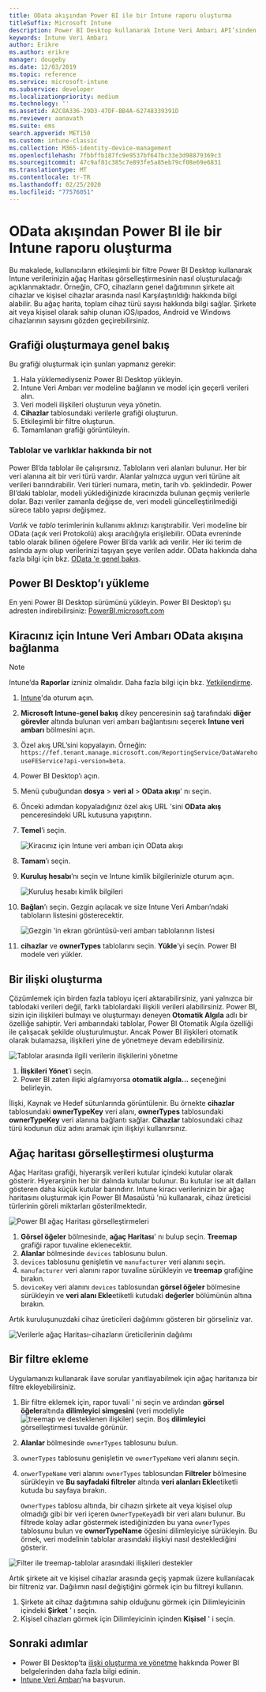 ```yaml
---
title: OData akışından Power BI ile bir Intune raporu oluşturma
titleSuffix: Microsoft Intune
description: Power BI Desktop kullanarak Intune Veri Ambarı API’sinden etkileşimli bir filtre ile ağaç harita görselleştirmesi oluşturun.
keywords: Intune Veri Ambarı
author: Erikre
ms.author: erikre
manager: dougeby
ms.date: 12/03/2019
ms.topic: reference
ms.service: microsoft-intune
ms.subservice: developer
ms.localizationpriority: medium
ms.technology: ''
ms.assetid: A2C8A336-29D3-47DF-BB4A-62748339391D
ms.reviewer: aanavath
ms.suite: ems
search.appverid: MET150
ms.custom: intune-classic
ms.collection: M365-identity-device-management
ms.openlocfilehash: 7fbbffb187fc9e9537bf647bc33e3d98879369c3
ms.sourcegitcommit: 47c9af81c385c7e893fe5a85eb79cf08e69e6831
ms.translationtype: MT
ms.contentlocale: tr-TR
ms.lasthandoff: 02/25/2020
ms.locfileid: "77576051"
---
```

# <a name="create-an-intune-report-from-the-odata-feed-with-power-bi"></a>OData akışından Power BI ile bir Intune raporu oluşturma

Bu makalede, kullanıcıların etkileşimli bir filtre Power BI Desktop kullanarak Intune verilerinizin ağaç Haritası görselleştirmesinin nasıl oluşturulacağı açıklanmaktadır. Örneğin, CFO, cihazların genel dağıtımının şirkete ait cihazlar ve kişisel cihazlar arasında nasıl Karşılaştırıldığı hakkında bilgi alabilir. Bu ağaç harita, toplam cihaz türü sayısı hakkında bilgi sağlar. Şirkete ait veya kişisel olarak sahip olunan iOS/ıpados, Android ve Windows cihazlarının sayısını gözden geçirebilirsiniz.

## <a name="overview-of-creating-the-chart"></a>Grafiği oluşturmaya genel bakış

Bu grafiği oluşturmak için şunları yapmanız gerekir:
1. Hala yüklemediyseniz Power BI Desktop yükleyin.
2. Intune Veri Ambarı ver modeline bağlanın ve model için geçerli verileri alın.
3. Veri modeli ilişkileri oluşturun veya yönetin.
4. **Cihazlar** tablosundaki verilerle grafiği oluşturun.
5. Etkileşimli bir filtre oluşturun.
6. Tamamlanan grafiği görüntüleyin.

### <a name="a-note-about-tables-and-entities"></a>Tablolar ve varlıklar hakkında bir not

Power BI’da tablolar ile çalışırsınız. Tabloların veri alanları bulunur. Her bir veri alanına ait bir veri türü vardır. Alanlar yalnızca uygun veri türüne ait verileri barındırabilir. Veri türleri numara, metin, tarih vb. şeklindedir. Power BI’daki tablolar, modeli yüklediğinizde kiracınızda bulunan geçmiş verilerle dolar. Bazı veriler zamanla değişse de, veri modeli güncelleştirilmediği sürece tablo yapısı değişmez.

*Varlık* ve *tablo* terimlerinin kullanımı aklınızı karıştırabilir. Veri modeline bir OData (açık veri Protokolü) akışı aracılığıyla erişilebilir. OData evreninde tablo olarak bilinen öğelere Power BI’da varlık adı verilir. Her iki terim de aslında aynı olup verilerinizi taşıyan şeye verilen addır. OData hakkında daha fazla bilgi için bkz. [OData 'e genel bakış](/odata/overview).

## <a name="install-power-bi-desktop"></a>Power BI Desktop’ı yükleme

En yeni Power BI Desktop sürümünü yükleyin. Power BI Desktop’ı şu adresten indirebilirsiniz: [PowerBI.microsoft.com](https://powerbi.microsoft.com/desktop)

## <a name="connect-to-the-odata-feed-for-the-intune-data-warehouse-for-your-tenant"></a>Kiracınız için Intune Veri Ambarı OData akışına bağlanma

> [!Note]  
> Intune’da **Raporlar** izniniz olmalıdır. Daha fazla bilgi için bkz. [Yetkilendirme](../reports-api-url.md).

1. [Intune](https://go.microsoft.com/fwlink/?linkid=2090973)'da oturum açın.
2. **Microsoft Intune-genel bakış** dikey penceresinin sağ tarafındaki **diğer görevler** altında bulunan veri ambarı bağlantısını seçerek **Intune veri ambarı** bölmesini açın.
3. Özel akış URL’sini kopyalayın. Örneğin: `https://fef.tenant.manage.microsoft.com/ReportingService/DataWarehouseFEService?api-version=beta`.
4. Power BI Desktop’ı açın.
5. Menü çubuğundan **dosya** > **veri al** > **OData akışı**' nı seçin.
6. Önceki adımdan kopyaladığınız özel akış URL 'sini **OData akış** penceresindeki URL kutusuna yapıştırın.
7. **Temel**’i seçin.

    ![Kiracınız için Intune veri ambarı için OData akışı](./media/reports-proc-create-with-odata/reports-create-01-odatafeed.png)

8. **Tamam**’ı seçin.
9. **Kuruluş hesabı**’nı seçin ve Intune kimlik bilgilerinizle oturum açın.

    ![Kuruluş hesabı kimlik bilgileri](./media/reports-proc-create-with-odata/reports-create-02-org-account.png)

10. **Bağlan**’ı seçin. Gezgin açılacak ve size Intune Veri Ambarı’ndaki tabloların listesini gösterecektir.

    ![Gezgin 'in ekran görüntüsü-veri ambarı tablolarının listesi](./media/reports-proc-create-with-odata/reports-create-02-loadentities.png)

11. **cihazlar** ve **ownerTypes** tablolarını seçin.  **Yükle**’yi seçin. Power BI modele veri yükler.

## <a name="create-a-relationship"></a>Bir ilişki oluşturma

Çözümlemek için birden fazla tabloyu içeri aktarabilirsiniz, yani yalnızca bir tablodaki verileri değil, farklı tablolardaki ilişkili verileri alabilirsiniz. Power BI, sizin için ilişkileri bulmayı ve oluşturmayı deneyen **Otomatik Algıla** adlı bir özelliğe sahiptir. Veri ambarındaki tablolar, Power BI Otomatik Algıla özelliği ile çalışacak şekilde oluşturulmuştur. Ancak Power BI ilişkileri otomatik olarak bulamazsa, ilişkileri yine de yönetmeye devam edebilirsiniz.

![Tablolar arasında ilgili verilerin ilişkilerini yönetme](./media/reports-proc-create-with-odata/reports-create-03-managerelationships.png)

1. **İlişkileri Yönet**’i seçin.
2. Power BI zaten ilişki algılamıyorsa **otomatik algıla...** seçeneğini belirleyin.

İlişki, Kaynak ve Hedef sütunlarında görüntülenir. Bu örnekte **cihazlar** tablosundaki **ownerTypeKey** veri alanı, **ownerTypes** tablosundaki **ownerTypeKey** veri alanına bağlantı sağlar. **Cihazlar** tablosundaki cihaz türü kodunun düz adını aramak için ilişkiyi kullanırsınız.

## <a name="create-a-treemap-visualization"></a>Ağaç haritası görselleştirmesi oluşturma

Ağaç Haritası grafiği, hiyerarşik verileri kutular içindeki kutular olarak gösterir. Hiyerarşinin her bir dalında kutular bulunur. Bu kutular ise alt dalları gösteren daha küçük kutular barındırır. Intune kiracı verilerinizin bir ağaç haritasını oluşturmak için Power BI Masaüstü 'nü kullanarak, cihaz üreticisi türlerinin göreli miktarları gösterilmektedir.

![Power BI ağaç Haritası görselleştirmeleri](./media/reports-proc-create-with-odata/reports-create-03-treemap.png)

1. **Görsel öğeler** bölmesinde, **ağaç Haritası**' nı bulup seçin. **Treemap** grafiği rapor tuvaline eklenecektir.
2. **Alanlar** bölmesinde `devices` tablosunu bulun.
3. `devices` tablosunu genişletin ve `manufacturer` veri alanını seçin.
4. `manufacturer` veri alanını rapor tuvaline sürükleyin ve **treemap** grafiğine bırakın.
5. `deviceKey` veri alanını `devices` tablosundan **görsel öğeler** bölmesine sürükleyin ve **veri alanı Ekle**etiketli kutudaki **değerler** bölümünün altına bırakın.  

Artık kuruluşunuzdaki cihaz üreticileri dağılımını gösteren bir görseliniz var.

![Verilerle ağaç Haritası-cihazların üreticilerinin dağılımı](./media/reports-proc-create-with-odata/reports-create-06-treemapwdata.png)

## <a name="add-a-filter"></a>Bir filtre ekleme

Uygulamanızı kullanarak ilave sorular yanıtlayabilmek için ağaç haritanıza bir filtre ekleyebilirsiniz.

1. Bir filtre eklemek için, rapor tuvali ' ni seçin ve ardından **görsel öğeler**altında **dilimleyici simgesini** (veri modeliyle![treemap ve desteklenen ilişkiler](./media/reports-proc-create-with-odata/reports-create-slicer.png)) seçin. Boş **dilimleyici** görselleştirmesi tuvalde görünür.
2. **Alanlar** bölmesinde `ownerTypes` tablosunu bulun.
3. `ownerTypes` tablosunu genişletin ve `ownerTypeName` veri alanını seçin.
4. `onwerTypeName` veri alanını `ownerTypes` tablosundan **Filtreler** bölmesine sürükleyin ve **Bu sayfadaki filtreler** altında **veri alanları Ekle**etiketli kutuda bu sayfaya bırakın.  

   `OwnerTypes` tablosu altında, bir cihazın şirkete ait veya kişisel olup olmadığı gibi bir veri içeren `OwnerTypeKey`adlı bir veri alanı bulunur. Bu filtrede kolay adlar göstermek istediğinizden bu yana `ownerTypes` tablosunu bulun ve **ownerTypeName** öğesini dilimleyiciye sürükleyin. Bu örnek, veri modelinin tablolar arasındaki ilişkiyi nasıl desteklediğini gösterir.

![Filter ile treemap-tablolar arasındaki ilişkileri destekler](./media/reports-proc-create-with-odata/reports-create-08_ownertype.png)

Artık şirkete ait ve kişisel cihazlar arasında geçiş yapmak üzere kullanılacak bir filtreniz var. Dağılımın nasıl değiştiğini görmek için bu filtreyi kullanın.

1. Şirkete ait cihaz dağıtımına sahip olduğunu görmek için Dilimleyicinin içindeki **Şirket** ' ı seçin.
2. Kişisel cihazları görmek için Dilimleyicinin içinden **Kişisel** ' i seçin.

## <a name="next-steps"></a>Sonraki adımlar

- Power BI Desktop’ta [ilişki oluşturma ve yönetme](https://powerbi.microsoft.com/documentation/powerbi-desktop-create-and-manage-relationships/) hakkında Power BI belgelerinden daha fazla bilgi edinin.
- [Intune Veri Ambarı](reports-ref-data-model.md)’na başvurun.
